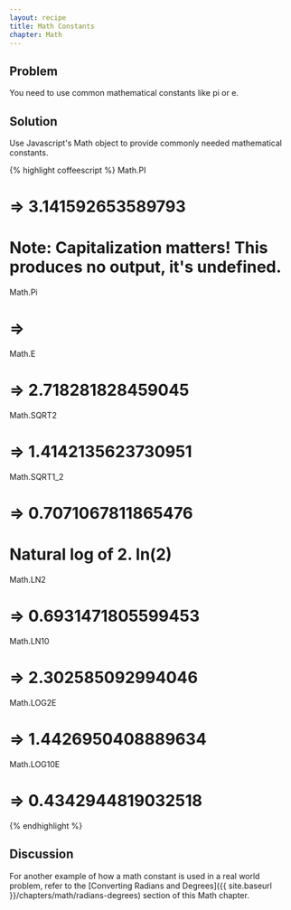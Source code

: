 ```yaml
---
layout: recipe
title: Math Constants
chapter: Math
---
```

## Problem

You need to use common mathematical constants like pi or e.

## Solution

Use Javascript's Math object to provide commonly needed mathematical constants.

{% highlight coffeescript %}
Math.PI
# => 3.141592653589793

# Note: Capitalization matters! This produces no output, it's undefined.
Math.Pi
# =>

Math.E
# => 2.718281828459045

Math.SQRT2
# => 1.4142135623730951

Math.SQRT1_2
# => 0.7071067811865476

# Natural log of 2. ln(2)
Math.LN2
# => 0.6931471805599453

Math.LN10
# => 2.302585092994046

Math.LOG2E
# => 1.4426950408889634

Math.LOG10E
# => 0.4342944819032518

{% endhighlight %}

## Discussion

For another example of how a math constant is used in a real world problem, refer to the [Converting Radians and Degrees]({{ site.baseurl }}/chapters/math/radians-degrees) section of this Math chapter.
